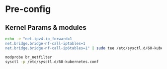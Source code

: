 # Pre-config

## Kernel Params & modules

```bash
echo -e "net.ipv4.ip_forward=1
net.bridge.bridge-nf-call-iptables=1
net.bridge.bridge-nf-call-ip6tables=1" | sudo tee /etc/sysctl.d/60-kubernetes.conf

modprobe br_netfilter
sysctl -p /etc/sysctl.d/60-kubernetes.conf
```
